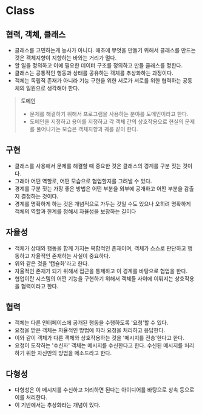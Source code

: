 # Class

## 협력, 객체, 클래스
- 클래스를 고민하는게 능사가 아니다. 애초에 무엇을 만들기 위해서 클래스를 만드는 것은 객체지향이 지향하는 바와는 거리가 멀다.
- 할 일을 정의하고 이에 필요한 데이터 구조를 정의하고 만들 클래스를 정한다.
- 클래스는 공통적인 행동과 상태를 공유하는 객체를 추상화하는 과정이다.
- 객체는 독립적 존재가 아니라 기능 구현을 위한 서로가 서로를 위한 협력하는 공동체의 일원으로 생각해야 한다.

>  **도메인**
> - 문제를 해결하기 위해서 프로그램을 사용하는 분야를 도메인이라고 한다.
> - 도메인을 지정하고 용어를 지정하고 각 객체 간의 상호작용으로 현실의 문제를 풀어나가는 모습은 객체지향과 궤를 같이 한다.

## 구현
- 클래스를 사용해서 문제를 해결할 때 중요한 것은 클래스의 경계를 구분 짓는 것이다.
- 그래야 어떤 역할로, 어떤 모습으로 협업할지를 그려낼 수 있다.
- 경계를 구분 짓는 가장 좋은 방법은 어떤 부분을 외부에 공개하고 어떤 부분을 감출지 결정하는 것이다.
- 경계를 명확하게 하는 것은 개념적으로 가두는 것일 수도 있으나 오히려 명확하게 객체의 역할과 한계를 정해서 자율성을 보장하는 길이다

## 자율성
- 객체가 상태와 행동을 함께 가지는 복합적인 존재이며, 객체가 스스로 판단하고 행동하고 자율적인 존재하는 사실이 중요하다.
- 위와 같은 것을 '캡슐화'라고 한다.
- 자율적인 존재가 되기 위해서 접근을 통제하고 이 경계를 바탕으로 협업을 한다.
- 협업이란 시스템의 어떤 기능을 구현하기 위해서 객체들 사이에 이뤄지는 상호작용을 협력이라고 한다.

## 협력
- 객체는 다른 인터페이스에 공개된 행동을 수행하도록 '요청'할 수 있다.
- 요청을 받은 객체는 자율적인 방법에 따라 요청을 처리하고 응답한다.
- 이와 같이 객체가 다른 객체와 상호작용하는 것을 '메시지를 전송'한다고 한다.
- 요청이 도착하는 '수신자' 객체는 메시지를 수신한다고 한다. 수신된 메시지를 처리하기 위한 자신만의 방법을 메소드라고 한다.

## 다형성
- 다형성은 이 메시지를 수신하고 처리하면 된다는 아이디어를 바탕으로 상속 등으로 이를 처리한다.
- 이 기반에서는 추상화라는 개념이 있다.